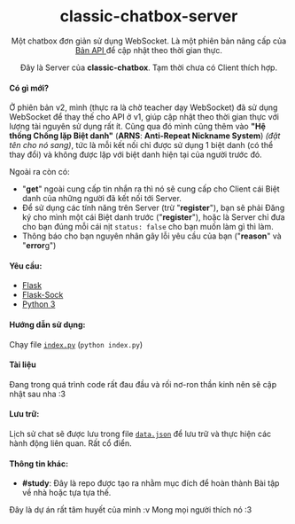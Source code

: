 <h1 align="center">classic-chatbox-server</h1>

<p align="center">Một chatbox đơn giản sử dụng WebSocket. Là một phiên bản nâng cấp của <a href="https://github.com/thanhgaming5550/classic-chatbox-server/tree/api"> Bản API </a> để cập nhật theo thời gian thực.</p>
<p align="center">Đây là Server của <b>classic-chatbox</b>. Tạm thời chưa có Client thích hợp.

<!-- Click vào <a href="https://github.com/thanhgaming5550/classic-chatbox-client">đây</a> để chuyển sang Client</p> -->
#### Có gì mới?
Ở phiên bản v2, mình (thực ra là chờ teacher dạy WebSocket) đã sử dụng WebSocket để thay thế cho API ở v1, giúp cập nhật theo thời gian thực với lượng tài nguyên sử dụng rất ít. Cũng qua đó mình cũng thêm vào **"Hệ thống Chống lặp Biệt danh"** (**ARNS**: **Anti-Repeat Nickname System**) *(đặt tên cho nó sang)*, tức là mỗi kết nối chỉ được sử dụng 1 biệt danh (có thể thay đổi) và không được lặp với biệt danh hiện tại của người trước đó. 

Ngoài ra còn có:
- "**get**" ngoài cung cấp tin nhắn ra thì nó sẽ cung cấp cho Client cái Biệt danh của những người đã kết nối tới Server.
- Để sử dụng các tính năng trên Server (trừ "**register**"), bạn sẽ phải Đăng ký cho mình một cái Biệt danh trước ("**register**"), hoặc là Server chỉ đưa cho bạn đúng mỗi cái nịt `status: false` cho bạn muốn làm gì thì làm.
- Thông báo cho bạn nguyên nhân gây lỗi yêu cầu của bạn ("**reason**" và "**error**g") 

#### Yêu cầu:
- <a href="https://pypi.org/project/Flask/">Flask</a>
- <a href="https://pypi.org/project/flask-sock/">Flask-Sock</a>
- <a href="https://www.python.org/">Python 3</a>

#### Hướng dẫn sử dụng:
  Chạy file <a href="https://github.com/thanhgaming5550/classic-chatbox-server/blob/main/index.py">`index.py`</a> (`python index.py`)

#### Tài liệu
Đang trong quá trình code rất đau đầu và rối nơ-ron thần kinh nên sẽ cập nhật sau nha :3

#### Lưu trữ:
  Lịch sử chat sẽ được lưu trong file <a href="https://github.com/thanhgaming5550/classic-chatbox-server/blob/main/data.json">`data.json`</a> để lưu trữ và thực hiện các hành động liên quan. Rất cổ điển.
#### Thông tin khác:
- **#study**: Đây là repo được tạo ra nhằm mục đích để hoàn thành Bài tập về nhà hoặc tựa tựa thế.

Đây là dự án rất tâm huyết của mình :v Mong mọi người thích nó :3